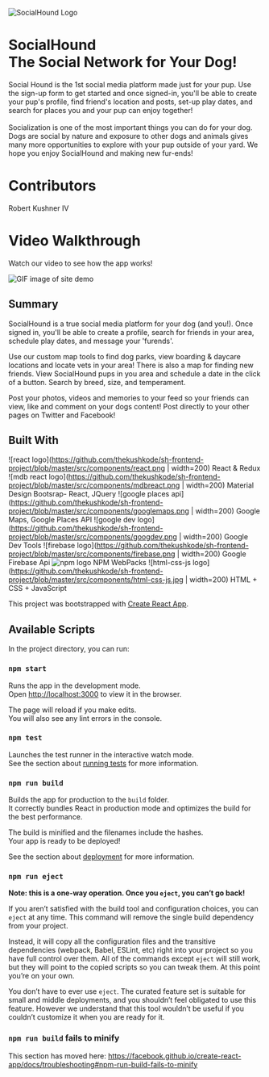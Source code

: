 ![SocialHound Logo](https://github.com/thekushkode/sh-frontend-project/blob/master/src/components/sh-1.jpg)

# SocialHound<br>The Social Network for Your Dog!

Social Hound is the 1st social media platform made just for your pup. Use the sign-up form to get started and once signed-in, you'll be able to create your pup's profile, find friend's location and posts, set-up play dates, and search for places you and your pup can enjoy together!<br  /><br  />Socialization is one of the most important things you can do for your dog. Dogs are social by nature and exposure to other dogs and animals gives many more opportunities to explore with your pup outside of your yard. We hope you enjoy SocialHound and making new fur-ends!

# Contributors
Robert Kushner IV

# Video Walkthrough

Watch our video to see how the app works!

![GIF image of site demo](https://github.com/thekushkode/sh-frontend-project/blob/master/src/components/demo.gif)

## Summary

SocialHound is a true social media platform for your dog (and you!). Once signed in, you'll be able to create a profile, search for friends in your area, schedule play dates, and message your 'furends'.

Use our custom map tools to find dog parks, view boarding & daycare locations and locate vets in your area! There is also a map for finding new friends. View SocialHound pups in you area and schedule a date in the click of a button. Search by breed, size, and temperament.

Post your photos, videos and memories to your feed so your friends can view, like and comment on your dogs content! Post directly to your other pages on Twitter and Facebook! 

## Built With

![react logo](https://github.com/thekushkode/sh-frontend-project/blob/master/src/components/react.png  | width=200) React & Redux
![mdb react logo](https://github.com/thekushkode/sh-frontend-project/blob/master/src/components/mdbreact.png  | width=200) Material Design Bootsrap- React, JQuery
![google places api](https://github.com/thekushkode/sh-frontend-project/blob/master/src/components/googlemaps.png  | width=200) Google Maps, Google Places API 
![google dev logo](https://github.com/thekushkode/sh-frontend-project/blob/master/src/components/googdev.png  | width=200) Google Dev Tools
![firebase logo](https://github.com/thekushkode/sh-frontend-project/blob/master/src/components/firebase.png  | width=200) Google Firebase Api
![npm logo](https://github.com/thekushkode/sh-frontend-project/blob/master/src/components/npm.png) NPM WebPacks 
![html-css-js logo](https://github.com/thekushkode/sh-frontend-project/blob/master/src/components/html-css-js.jpg | width=200) HTML + CSS + JavaScript

This project was bootstrapped with [Create React App](https://github.com/facebook/create-react-app).

## Available Scripts

In the project directory, you can run:

### `npm start`

Runs the app in the development mode.<br />
Open [http://localhost:3000](http://localhost:3000) to view it in the browser.

The page will reload if you make edits.<br />
You will also see any lint errors in the console.

### `npm test`

Launches the test runner in the interactive watch mode.<br />
See the section about [running tests](https://facebook.github.io/create-react-app/docs/running-tests) for more information.

### `npm run build`

Builds the app for production to the `build` folder.<br />
It correctly bundles React in production mode and optimizes the build for the best performance.

The build is minified and the filenames include the hashes.<br />
Your app is ready to be deployed!

See the section about [deployment](https://facebook.github.io/create-react-app/docs/deployment) for more information.

### `npm run eject`

**Note: this is a one-way operation. Once you `eject`, you can’t go back!**

If you aren’t satisfied with the build tool and configuration choices, you can `eject` at any time. This command will remove the single build dependency from your project.

Instead, it will copy all the configuration files and the transitive dependencies (webpack, Babel, ESLint, etc) right into your project so you have full control over them. All of the commands except `eject` will still work, but they will point to the copied scripts so you can tweak them. At this point you’re on your own.

You don’t have to ever use `eject`. The curated feature set is suitable for small and middle deployments, and you shouldn’t feel obligated to use this feature. However we understand that this tool wouldn’t be useful if you couldn’t customize it when you are ready for it.

### `npm run build` fails to minify

This section has moved here: https://facebook.github.io/create-react-app/docs/troubleshooting#npm-run-build-fails-to-minify
